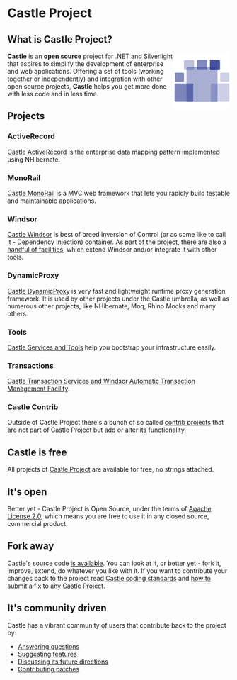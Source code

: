 # Castle Project

## What is Castle Project?

<img align="right" src="images/castle-logo.png">

**Castle** is an **open source** project for .NET and Silverlight that aspires to simplify the development of enterprise and web applications. Offering a set of tools (working together or independently) and integration with other open source projects, **Castle** helps you get more done with less code and in less time.

## Projects

### ActiveRecord

[Castle ActiveRecord](https://github.com/castleproject/ActiveRecord) is the enterprise data mapping pattern implemented using NHibernate.

### MonoRail

[Castle MonoRail](https://github.com/castleproject/MonoRail) is a MVC web framework that lets you rapidly build testable and maintainable applications.

### Windsor

[Castle Windsor](https://github.com/castleproject/Windsor) is best of breed Inversion of Control (or as some like to call it - Dependency Injection) container. As part of the project, there are also [a handful of facilities](https://github.com/castleproject/Windsor/blob/master/docs/facilities.md), which extend Windsor and/or integrate it with other tools.

### DynamicProxy

[Castle DynamicProxy](https://github.com/castleproject/Core) is very fast and lightweight runtime proxy generation framework. It is used by other projects under the Castle umbrella, as well as numerous other projects, like NHibernate, Moq, Rhino Mocks and many others.

### Tools

[Castle Services and Tools](https://github.com/castleproject/Core) help you bootstrap your infrastructure easily.

### Transactions

[Castle Transaction Services and Windsor Automatic Transaction Management Facility](https://github.com/castleproject/Castle.Transactions).

### Castle Contrib

Outside of Castle Project there's a bunch of so called [contrib projects](https://github.com/castleprojectcontrib) that are not part of Castle Project but add or alter its functionality.

## Castle is free

All projects of [Castle Project](http://castleproject.org/) are available for free, no strings attached.

## It's open

Better yet - Castle Project is Open Source, under the terms of [Apache License 2.0](http://www.apache.org/licenses/LICENSE-2.0.html), which means you are free to use it in any closed source, commercial product.

## Fork away

Castle's source code [is available](https://github.com/castleproject). You can look at it, or better yet - fork it, improve, extend, do whatever you like with it. If you want to contribute your changes back to the project read [Castle coding standards](coding-standards.md) and [how to submit a fix to any Castle Project](how-to-submit-a-fix.md).

## It's community driven

Castle has a vibrant community of users that contribute back to the project by:

* [Answering questions](http://stackoverflow.com/questions/tagged?tagnames=castle+or+castle-windsor+or+castle-activerecord+or+castle-dynamicproxy+or+castle-monorail&amp;sort=newest)
* [Suggesting features](http://castle.uservoice.com/)
* [Discussing its future directions](http://groups.google.com/group/castle-project-devel)
* [Contributing patches](how-to-submit-a-fix.md)